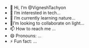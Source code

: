 - 👋 Hi, I’m @VigneshTachyon
- 👀 I’m interested in tech...
- 🌱 I’m currently learning nature...
- 💫I’m looking to collaborate on light...
- 📫 How to reach me ...
- 😄 Pronouns: ...
- ⚡ Fun fact: ...

<!---
VigneshTachyon/VigneshTachyon is a ✨ special ✨ repository because its `README.md` (this file) appears on your GitHub profile.
You can click the Preview link to take a look at your changes.
--->
